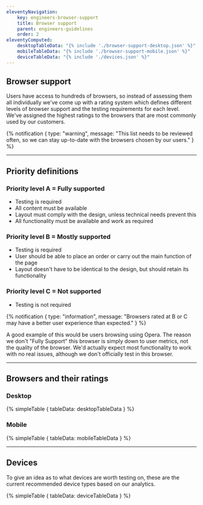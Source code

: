 ```yaml
---
eleventyNavigation:
    key: engineers-browser-support
    title: Browser support
    parent: engineers-guidelines
    order: 2
eleventyComputed:
    desktopTableData: "{% include './browser-support-desktop.json' %}"
    mobileTableData: "{% include './browser-support-mobile.json' %}"
    deviceTableData: "{% include './devices.json' %}"
---
```


## Browser support

Users have access to hundreds of browsers, so instead of assessing them all individually we've come up with a rating system which defines different levels of browser support and the testing requirements for each level. We've assigned the highest ratings to the browsers that are most commonly used by our customers.

{% notification {
type: "warning",
message: "This list needs to be reviewed often, so we can stay up-to-date with the browsers chosen by our users."
} %}

---

## Priority definitions

### Priority level A = Fully supported
- Testing is required
- All content must be available
- Layout must comply with the design, unless technical needs prevent this
- All functionality must be available and work as required

### Priority level B = Mostly supported
- Testing is required
- User should be able to place an order or carry out the main function of the page
- Layout doesn't have to be identical to the design, but should retain its functionality

### Priority level C = Not supported
- Testing is not required

{% notification {
type: "information",
message: "Browsers rated at B or C may have a better user experience than expected."
} %}

A good example of this would be users browsing using Opera. The reason we don't "Fully Support" this browser is simply down to user metrics, not the quality of the browser. We'd actually expect most functionality to work with no real issues, although we don't officially test in this browser.

---

## Browsers and their ratings

### Desktop

{% simpleTable {
  tableData: desktopTableData
} %}

### Mobile

{% simpleTable {
  tableData: mobileTableData
} %}

---

## Devices

To give an idea as to what devices are worth testing on, these are the current recommended device types based on our analytics.

{% simpleTable {
  tableData: deviceTableData
} %}
